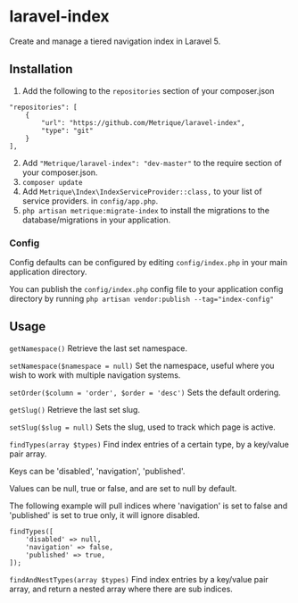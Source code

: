 # laravel-index

Create and manage a tiered navigation index in Laravel 5.

## Installation

1. Add the following to the `repositories` section of your composer.json

```
"repositories": [
    {
        "url": "https://github.com/Metrique/laravel-index",
        "type": "git"
    }
],
```

2. Add `"Metrique/laravel-index": "dev-master"` to the require section of your composer.json.
3. `composer update`
4. Add `Metrique\Index\IndexServiceProvider::class,` to your list of service providers. in `config/app.php`.
5. `php artisan metrique:migrate-index` to install the migrations to the database/migrations in your application.

### Config

Config defaults can be configured by editing `config/index.php` in your main application directory.

You can publish the  `config/index.php` config file to your application config directory by running `php artisan vendor:publish --tag="index-config"`

## Usage

`getNamespace()` Retrieve the last set namespace.

`setNamespace($namespace = null)` Set the namespace, useful where you wish to work with multiple navigation systems.

`setOrder($column = 'order', $order = 'desc')` Sets the default ordering.

`getSlug()` Retrieve the last set slug.

`setSlug($slug = null)` Sets the slug, used to track which page is active.

`findTypes(array $types)` Find index entries of a certain type, by a key/value pair array.

Keys can be 'disabled', 'navigation', 'published'.

Values can be null, true or false, and are set to null by default.

The following example will pull indices where 'navigation' is set
to false and 'published' is set to true only, it will ignore disabled.

```
findTypes([
    'disabled' => null,
    'navigation' => false,
    'published' => true,
]);
```

`findAndNestTypes(array $types)` Find index entries by a key/value pair array, and return a nested array where there are sub indices.
